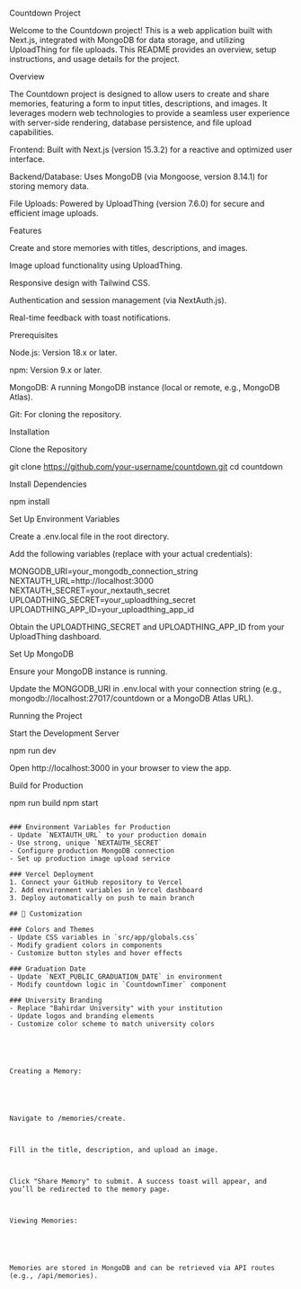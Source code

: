 Countdown Project

Welcome to the Countdown project! This is a web application built with Next.js, integrated with MongoDB for data storage, and utilizing UploadThing for file uploads. This README provides an overview, setup instructions, and usage details for the project.

Overview

The Countdown project is designed to allow users to create and share memories, featuring a form to input titles, descriptions, and images. It leverages modern web technologies to provide a seamless user experience with server-side rendering, database persistence, and file upload capabilities.





Frontend: Built with Next.js (version 15.3.2) for a reactive and optimized user interface.



Backend/Database: Uses MongoDB (via Mongoose, version 8.14.1) for storing memory data.



File Uploads: Powered by UploadThing (version 7.6.0) for secure and efficient image uploads.

Features





Create and store memories with titles, descriptions, and images.



Image upload functionality using UploadThing.



Responsive design with Tailwind CSS.



Authentication and session management (via NextAuth.js).



Real-time feedback with toast notifications.

Prerequisites





Node.js: Version 18.x or later.



npm: Version 9.x or later.



MongoDB: A running MongoDB instance (local or remote, e.g., MongoDB Atlas).



Git: For cloning the repository.

Installation





Clone the Repository

git clone https://github.com/your-username/countdown.git
cd countdown



Install Dependencies

npm install



Set Up Environment Variables





Create a .env.local file in the root directory.



Add the following variables (replace with your actual credentials):

MONGODB_URI=your_mongodb_connection_string
NEXTAUTH_URL=http://localhost:3000
NEXTAUTH_SECRET=your_nextauth_secret
UPLOADTHING_SECRET=your_uploadthing_secret
UPLOADTHING_APP_ID=your_uploadthing_app_id



Obtain the UPLOADTHING_SECRET and UPLOADTHING_APP_ID from your UploadThing dashboard.



Set Up MongoDB





Ensure your MongoDB instance is running.



Update the MONGODB_URI in .env.local with your connection string (e.g., mongodb://localhost:27017/countdown or a MongoDB Atlas URL).

Running the Project





Start the Development Server

npm run dev





Open http://localhost:3000 in your browser to view the app.



Build for Production

npm run build
npm start
```

### Environment Variables for Production
- Update `NEXTAUTH_URL` to your production domain
- Use strong, unique `NEXTAUTH_SECRET`
- Configure production MongoDB connection
- Set up production image upload service

### Vercel Deployment
1. Connect your GitHub repository to Vercel
2. Add environment variables in Vercel dashboard
3. Deploy automatically on push to main branch

## 🎨 Customization

### Colors and Themes
- Update CSS variables in `src/app/globals.css`
- Modify gradient colors in components
- Customize button styles and hover effects

### Graduation Date
- Update `NEXT_PUBLIC_GRADUATION_DATE` in environment
- Modify countdown logic in `CountdownTimer` component

### University Branding
- Replace "Bahirdar University" with your institution
- Update logos and branding elements
- Customize color scheme to match university colors





Creating a Memory:





Navigate to /memories/create.



Fill in the title, description, and upload an image.



Click "Share Memory" to submit. A success toast will appear, and you’ll be redirected to the memory page.



Viewing Memories:





Memories are stored in MongoDB and can be retrieved via API routes (e.g., /api/memories).